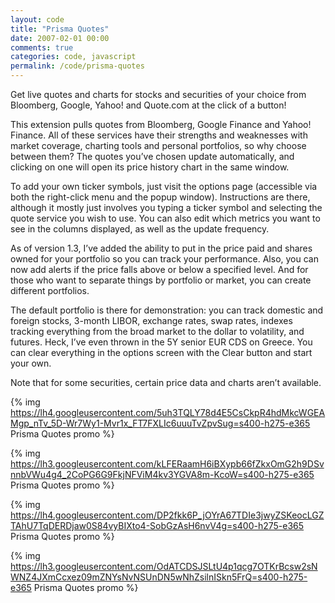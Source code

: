 ```yaml
---
layout: code
title: "Prisma Quotes"
date: 2007-02-01 00:00
comments: true
categories: code, javascript
permalink: /code/prisma-quotes
---
```


Get live quotes and charts for stocks and securities of your choice from
Bloomberg, Google, Yahoo! and Quote.com at the click of a button!

<!-- more -->

This extension pulls quotes from Bloomberg, Google Finance and Yahoo! Finance.
All of these services have their strengths and weaknesses with market coverage,
charting tools and personal portfolios, so why choose between them? The quotes
you’ve chosen update automatically, and clicking on one will open its price
history chart in the same window.

To add your own ticker symbols, just visit the options page (accessible via both
the right-click menu and the popup window). Instructions are there, although it
mostly just involves you typing a ticker symbol and selecting the quote service
you wish to use. You can also edit which metrics you want to see in the columns
displayed, as well as the update frequency.

As of version 1.3, I’ve added the ability to put in the price paid and shares
owned for your portfolio so you can track your performance. Also, you can now
add alerts if the price falls above or below a specified level. And for those
who want to separate things by portfolio or market, you can create different
portfolios.

The default portfolio is there for demonstration: you can track domestic and
foreign stocks, 3-month LIBOR, exchange rates, swap rates, indexes tracking
everything from the broad market to the dollar to volatility, and futures. Heck,
I’ve even thrown in the 5Y senior EUR CDS on Greece. You can clear everything in
the options screen with the Clear button and start your own.

Note that for some securities, certain price data and charts aren’t available.

{% img https://lh4.googleusercontent.com/5uh3TQLY78d4E5CsCkpR4hdMkcWGEAMgp_nTv_5D-Wr7Wy1-Mvr1x_FT7FXLIc6uuuTvZpvSug=s400-h275-e365 Prisma Quotes promo %}

{% img https://lh3.googleusercontent.com/kLFERaamH6iBXypb66fZkxOmG2h9DSvnnbVWu4g4_2CoPG6G9FkjNFViM4kv3YGVA8m-KcoW=s400-h275-e365 Prisma Quotes promo %}

{% img https://lh4.googleusercontent.com/DP2fkk6P_jOYrA67TDIe3jwyZSKeocLGZTAhU7TqDERDjaw0S84vyBIXto4-SobGzAsH6nvV4g=s400-h275-e365 Prisma Quotes promo %}

{% img https://lh3.googleusercontent.com/OdATCDSJSLtU4p1qcg7OTKrBcsw2sNWNZ4JXmCcxez09mZNYsNvNSUnDN5wNhZsilnISkn5FrQ=s400-h275-e365 Prisma Quotes promo %}
